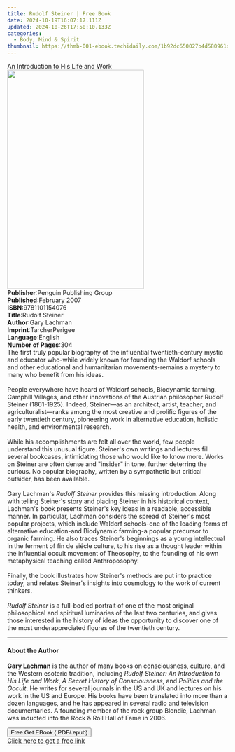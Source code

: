 ```yaml
---
title: Rudolf Steiner | Free Book
date: 2024-10-19T16:07:17.111Z
updated: 2024-10-26T17:50:10.133Z
categories:
  - Body, Mind & Spirit
thumbnail: https://thmb-001-ebook.techidaily.com/1b92dc650027b4d580961d0242976cd972dc165f27efcbce10e2b156929f341b.jpg
---
```

<main id="book-container">
  <div class="flex flex-col">
    <div class="book-brief flex-1 py-6 px-4 sm:p-6 md:py-10 md:px-8">
      <!-- brief-->
      <div class="book-brief-main">An Introduction to His Life and Work</div>
    </div>
    <div
      class="book-meta-info flex-1 grid gap-4 col-start-1 col-end-3 row-start-1 sm:mb-6 sm:grid-cols-4 lg:gap-6 lg:col-start-2 lg:row-end-6 lg:row-span-6 lg:mb-0"
    >
      <div
        class="book-meta-info-left place-content-center mt-4 p-4 text-sm leading-6 col-start-2 col-span-2 dark:text-slate-400"
      >
        <img
          class="w-full h-500 object-cover rounded-lg sm:h-255 sm:col-span-2 lg:col-span-full"
          src="https://img-001-ebook.techidaily.com/5973e863ca098b84a784d6ae40cb978c87e0b1206df03fbb704098149f834d00.jpg"
          alt=""
          width="312"
          height="500"
        />
      </div>
      <div
        class="book-meta-info-right mt-2 col-start-1 row-start-2 col-span-3 self-center"
      >
        <!-- meta data  -->
        <div class="flex flex-col px-4 md:px-8">
          <div class="flex-1">
            <strong>Publisher</strong>:<span class="px-2"
              >Penguin Publishing Group</span
            >
          </div>
          <div class="flex-1">
            <strong>Published</strong>:<span class="px-2">February 2007</span>
          </div>
          <div class="flex-1">
            <strong>ISBN</strong>:<span class="px-2">9781101154076</span>
          </div>
          <div class="flex-1">
            <strong>Title</strong>:<span class="px-2">Rudolf Steiner</span>
          </div>
          <div class="flex-1">
            <strong>Author</strong>:<span class="px-2">Gary Lachman</span>
          </div>
          <div class="flex-1">
            <strong>Imprint</strong>:<span class="px-2">TarcherPerigee</span>
          </div>
          <div class="flex-1">
            <strong>Language</strong>:<span class="px-2">English</span>
          </div>
          <div class="flex-1">
            <strong>Number of Pages</strong>:<span class="px-2">304</span>
          </div>
        </div>
      </div>
    </div>
    <div class="book-description flex-1 py-6 px-4 sm:p-6 md:py-10 md:px-8">
      <div class="book-description-main">
        <div accordion-content="" id="description">
          The first truly popular biography of the influential twentieth-century
          mystic and educator who-while widely known for founding the Waldorf
          schools and other educational and humanitarian movements-remains a
          mystery to many who benefit from his ideas. <br /><br />
          People everywhere have heard of Waldorf schools, Biodynamic farming,
          Camphill Villages, and other innovations of the Austrian philosopher
          Rudolf Steiner (1861-1925). Indeed, Steiner—as an architect, artist,
          teacher, and agriculturalist—ranks among the most creative and
          prolific figures of the early twentieth century, pioneering work in
          alternative education, holistic health, and environmental research.
          <br /><br />
          While his accomplishments are felt all over the world, few people
          understand this unusual figure. Steiner's own writings and lectures
          fill several bookcases, intimidating those who would like to know
          more. Works on Steiner are often dense and "insider" in tone, further
          deterring the curious. No popular biography, written by a sympathetic
          but critical outsider, has been available. <br /><br />
          Gary Lachman's <i>Rudolf Steiner</i> provides this missing
          introduction. Along with telling Steiner's story and placing Steiner
          in his historical context, Lachman's book presents Steiner's key ideas
          in a readable, accessible manner. In particular, Lachman considers the
          spread of Steiner's most popular projects, which include Waldorf
          schools-one of the leading forms of alternative education-and
          Biodynamic farming-a popular precursor to organic farming. He also
          traces Steiner's beginnings as a young intellectual in the ferment of
          fin de siécle culture, to his rise as a thought leader within the
          influential occult movement of Theosophy, to the founding of his own
          metaphysical teaching called Anthroposophy. <br /><br />
          Finally, the book illustrates how Steiner's methods are put into
          practice today, and relates Steiner's insights into cosmology to the
          work of current thinkers. <br /><br />
          <i>Rudolf Steiner</i> is a full-bodied portrait of one of the most
          original philosophical and spiritual luminaries of the last two
          centuries, and gives those interested in the history of ideas the
          opportunity to discover one of the most underappreciated figures of
          the twentieth century.
        </div>
        <div class="accordion-fader"></div>
      </div>
    </div>
    <div class="book-excerpts flex-1 py-6 px-4 sm:p-6 md:py-10 md:px-8">
      <!-- excerpts-->
      <div class="book-excerpts-main">
        <hr />
        <h4 class="placeholder placeholder-heading">
          <span>About the Author</span>
        </h4>
        <p>
          <b>Gary Lachman</b> is the author of many books on consciousness,
          culture, and the Western esoteric tradition, including&nbsp;<i
            >Rudolf Steiner: An Introduction to His Life and Work</i
          >,<i> A Secret History of Consciousness</i>,&nbsp;and<i>
            Politics and the Occult</i
          >. He writes for several journals in the US and UK and lectures on his
          work in the US and Europe. His books have been translated into more
          than a dozen languages, and he has appeared in several radio and
          television documentaries. A founding member of the rock group Blondie,
          Lachman was inducted into the Rock &amp; Roll Hall of Fame in 2006.
        </p>
      </div>
    </div>
    <div
      class="book-about-author flex-1 py-6 px-4 sm:p-6 md:py-10 md:px-8"
    ></div>
    <div class="book-free-get flex-1 py-6 px-4 sm:p-6 md:py-10 md:px-8">
      <button
        id="btn-free-get"
        class="bg-blue-500 hover:bg-blue-700 text-white font-bold py-2 px-4 rounded"
      >
        Free Get EBook (.PDF/.epub)
      </button>
      <div id="countdown-display" class="px-2 text-lg mt-2"></div>
      <a
        id="free-link"
        class="hidden bg-blue-500 hover:bg-blue-700 text-white font-bold py-2 px-4 rounded"
        href="https://www.ebooks.com/en-us/book/619923/rudolf-steiner/gary-lachman/"
        target="_blank"
        >Click here to get a free link</a
      >
    </div>
    <script>
      let countdownTime = 0;
      let countdownInterval = null;
      document
        .getElementById('btn-free-get')
        .addEventListener('click', startCountdown);
      function startCountdown() {
        countdownTime = new Date().getTime() + 60000 * 3;
        countdownInterval = setInterval(updateCountdown, 1000);
        document.getElementById('btn-free-get').disabled = true;
        document
          .getElementById('btn-free-get')
          .classList.add('bg-gray-500', 'cursor-not-allowed');
      }
      function updateCountdown() {
        let currentTime = new Date().getTime();
        let timeLeft = countdownTime - currentTime;
        let secondsLeft = Math.floor(timeLeft / 1000);
        document.getElementById('countdown-display').innerHTML =
          `Remaining time: ${secondsLeft} seconds.`;
        if (secondsLeft <= 0) {
          clearInterval(countdownInterval);
          document.getElementById('btn-free-get').classList.add('hidden');
          document.getElementById('free-link').classList.remove('hidden');
          document.getElementById('countdown-display').innerHTML = '';
        }
      }
    </script>
  </div>
</main>

<ins class="adsbygoogle"
      style="display:block"
      data-ad-client="ca-pub-7571918770474297"
      data-ad-slot="8358498916"
      data-ad-format="auto"
      data-full-width-responsive="true"></ins>
    